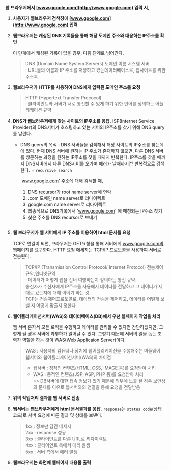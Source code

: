 **웹 브라우저에서 [www.google.com](http://www.google.com) 입력 시,**

1. **사용자가 웹브라우저 검색창에 [www.google.com](http://www.google.com) 입력**
2. **웹브라우저는 캐싱된 DNS 기록들을 통해 해당 도메인 주소와 대응하는 IP주소를 확인**

   이 단계에서 캐싱된 기록이 없을 경우, 다음 단계로 넘어간다.
   > DNS (Domain Name System Servers) 도메인 이름 시스템 서버 <br/>
   > : URL들의 이름과 IP 주소를 저장하고 있는데이터베이스로, 웹사이트를 위한 주소록

3. **웹브라우저가 HTTP를 사용하여 DNS에게 입력된 도메인 주소를 요청**
   > HTTP (Hypertext Transfer Prococol) <br/>
   > : 클라이언트와 서버가 서로 통신할 수 있게 하기 위한 언어를 정의하는 어플리케이션 규약

4. **DNS가 웹브라우저에게 찾는 사이트의 IP주소를 응답.**
   ISP(Internet Service Provider)의 DNS서버가 호스팅하고 있는 서버의 IP주소를 찾기 위해 DNS query를 날린다.
    - DNS query의 목적 : DNS 서버들을 검색해서 해당 사이트의 IP주소를 찾는데에 있다.
      현재 DNS 서버에 원하는 IP 주소가 존재하지 않으면, 다른 DNS 서버를 방문하는 과정을 원하는 IP주소를 찾을 때까지 반복한다.
      IP주소를 찾을 때까지 DNS서버에서 다른 DNS서버를 오가며 에러가 날때까지?? 반복적으로 검색한다. = `recursive search`

    
        'www.google.com' 주소에 대해 검색할 때,
        1. DNS recursor가 root name server에 연락
        2. .com 도메인 name server로 리다이렉트
        3. google.com name server로 리다이렉트
        4. 최종적으로 DNS기록에서 'www.google.com' 에 매칭되는 IP주소 찾기
        5. 찾은 주소를 DNS recursor로 보내기
        ```

5. **웹 브라우저가 웹 서버에게 IP 주소를 이용하여 html 문서를 요청**

   TCP로 연결이 되면, 브라우저는 GET요청을 통해 서버에게 www.google.com의 웹페이지를 요구한다.
   HTTP 요청 메세지는 TCP/IP 프로토콜을 사용하여 서버로 전송된다.

   > TCP/IP (Transmission Control Protocol/ Internet Protocol) 전송제어규약,인터넷규약 <br/>
   > : 데이터가 어떻게 웹을 건너 여행하는지 정의하는 통신 규약. <br/>
   > 송신자가 수신자에게 IP주소를 사용해서 데이터를 전달하고 그 데이터가 제대로 갔는지에 대해 이야기 하는 것. <br/>
   > TCP는 전송제어프로토콜로, 데이터의 전송을 제어하고, 데이터를 어떻게 보낼 지 어떻게 맞출지 정한다.

6. **웹어플리케이션서버(WAS)와 데이터베이스(DB)에서 우선 웹페이지 작업을 처리**

   웹 서버 혼자서 모든 로직을 수행하고 데이터를 관리할 수 있다면 간단하겠지만, 그렇게 될 경우 서버에 과부하가 일어날 수 있다. 그렇기 때문에 서버의 일을 돕는 조력자 역할을 하는 것이 WAS(Web  Applicaion Server)이다.
    
   > WAS
   : 사용자의 컴퓨터나 장치에 웹어플리케이션을 수행해주는 미들웨어 <br/>
   > 웹서버와 웹어플리케이션서버(WAS)의 차이점 <br/>
   > - 웹서버 : 정적인 컨텐츠(HTML, CSS, IMAGE 등)를 요청받아 처리 <br/>
   > - WAS : 동적인 컨텐츠(JSP, ASP, PHP 등)를 요청받아 처리 <br/>
   >     => DB서버에 대한 접속 정보가 있기 때문에 외부에 노출 될 경우 보안상의 문제를 이유로 웹서버와의 연결을 통해 요청을 전달받음
   
7. **위의 작업처리 결과를 웹 서버로 전송**

8. **웹서버는 웹브라우저에게 html 문서결과를 응답.**
   `response`는 `status code`(상태 코드)로 서버 요청에 따른 결과 및 상태를 보낸다.
   > 1xx  : 정보만 담긴 메세지  <br/>
   > 2xx : response 성공 <br/>
   > 3xx : 클라이언트를 다른 URL로 리다이렉트 <br/>
   > 4xx : 클라이언트 측에서 에러 발생 <br/>
   > 5xx : 서버 측에서 에러 발생

9. **웹브라우저는 화면에 웹페이지 내용물 출력**